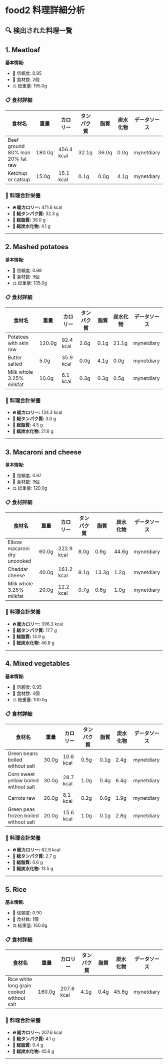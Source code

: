 # food2 料理詳細分析

## 🔍 検出された料理一覧

## 1. Meatloaf

**基本情報:**
- 🎯 信頼度: 0.95
- 🥕 食材数: 2個
- ⚖️ 総重量: 195.0g

### 📋 食材詳細

| 食材名 | 重量 | カロリー | タンパク質 | 脂質 | 炭水化物 | データソース |
|--------|------|----------|------------|------|----------|--------------|
| Beef ground 80% lean 20% fat raw | 180.0g | 456.4 kcal | 32.1g | 36.0g | 0.0g | mynetdiary |
| Ketchup or catsup | 15.0g | 15.1 kcal | 0.1g | 0.0g | 4.1g | mynetdiary |

### 🔢 料理合計栄養

- **🔥 総カロリー:** 471.6 kcal
- **🥩 総タンパク質:** 32.3 g
- **🧈 総脂質:** 36.0 g
- **🍞 総炭水化物:** 4.1 g

---

## 2. Mashed potatoes

**基本情報:**
- 🎯 信頼度: 0.98
- 🥕 食材数: 3個
- ⚖️ 総重量: 135.0g

### 📋 食材詳細

| 食材名 | 重量 | カロリー | タンパク質 | 脂質 | 炭水化物 | データソース |
|--------|------|----------|------------|------|----------|--------------|
| Potatoes with skin raw | 120.0g | 92.4 kcal | 2.6g | 0.1g | 21.1g | mynetdiary |
| Butter salted | 5.0g | 35.9 kcal | 0.0g | 4.1g | 0.0g | mynetdiary |
| Milk whole 3.25% milkfat | 10.0g | 6.1 kcal | 0.3g | 0.3g | 0.5g | mynetdiary |

### 🔢 料理合計栄養

- **🔥 総カロリー:** 134.3 kcal
- **🥩 総タンパク質:** 3.0 g
- **🧈 総脂質:** 4.5 g
- **🍞 総炭水化物:** 21.6 g

---

## 3. Macaroni and cheese

**基本情報:**
- 🎯 信頼度: 0.97
- 🥕 食材数: 3個
- ⚖️ 総重量: 120.0g

### 📋 食材詳細

| 食材名 | 重量 | カロリー | タンパク質 | 脂質 | 炭水化物 | データソース |
|--------|------|----------|------------|------|----------|--------------|
| Elbow macaroni dry uncooked | 60.0g | 222.9 kcal | 8.0g | 0.9g | 44.6g | mynetdiary |
| Cheddar cheese | 40.0g | 161.2 kcal | 9.1g | 13.3g | 1.2g | mynetdiary |
| Milk whole 3.25% milkfat | 20.0g | 12.2 kcal | 0.7g | 0.6g | 1.0g | mynetdiary |

### 🔢 料理合計栄養

- **🔥 総カロリー:** 396.3 kcal
- **🥩 総タンパク質:** 17.7 g
- **🧈 総脂質:** 14.9 g
- **🍞 総炭水化物:** 46.8 g

---

## 4. Mixed vegetables

**基本情報:**
- 🎯 信頼度: 0.95
- 🥕 食材数: 4個
- ⚖️ 総重量: 100.0g

### 📋 食材詳細

| 食材名 | 重量 | カロリー | タンパク質 | 脂質 | 炭水化物 | データソース |
|--------|------|----------|------------|------|----------|--------------|
| Green beans boiled without salt | 30.0g | 10.6 kcal | 0.5g | 0.1g | 2.4g | mynetdiary |
| Corn sweet yellow boiled without salt | 30.0g | 28.7 kcal | 1.0g | 0.4g | 6.4g | mynetdiary |
| Carrots raw | 20.0g | 8.1 kcal | 0.2g | 0.0g | 1.9g | mynetdiary |
| Green peas frozen boiled without salt | 20.0g | 15.6 kcal | 1.0g | 0.1g | 2.8g | mynetdiary |

### 🔢 料理合計栄養

- **🔥 総カロリー:** 62.9 kcal
- **🥩 総タンパク質:** 2.7 g
- **🧈 総脂質:** 0.6 g
- **🍞 総炭水化物:** 13.5 g

---

## 5. Rice

**基本情報:**
- 🎯 信頼度: 0.90
- 🥕 食材数: 1個
- ⚖️ 総重量: 160.0g

### 📋 食材詳細

| 食材名 | 重量 | カロリー | タンパク質 | 脂質 | 炭水化物 | データソース |
|--------|------|----------|------------|------|----------|--------------|
| Rice white long grain cooked without salt | 160.0g | 207.6 kcal | 4.1g | 0.4g | 45.6g | mynetdiary |

### 🔢 料理合計栄養

- **🔥 総カロリー:** 207.6 kcal
- **🥩 総タンパク質:** 4.1 g
- **🧈 総脂質:** 0.4 g
- **🍞 総炭水化物:** 45.6 g

---

